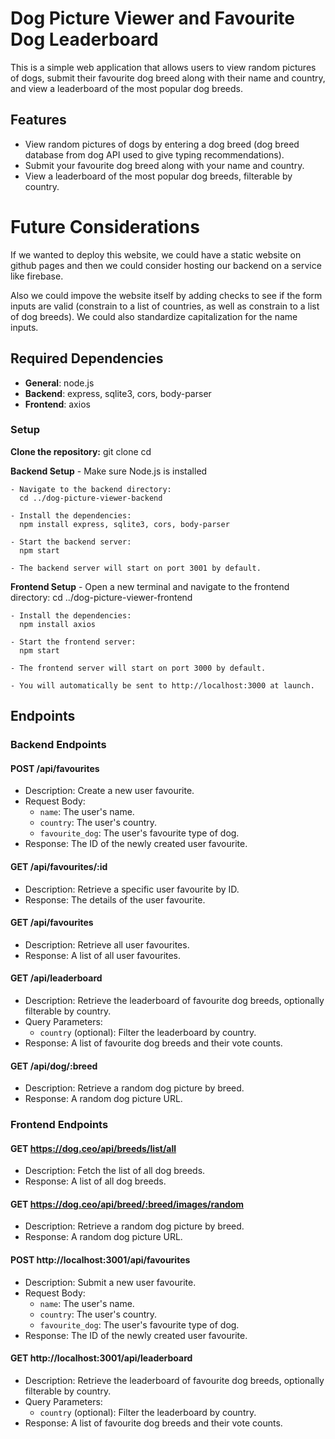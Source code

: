 # Dog Picture Viewer and Favourite Dog Leaderboard

This is a simple web application that allows users to view random pictures of dogs, submit their favourite dog breed along with their name and country, and view a leaderboard of the most popular dog breeds.


## Features

- View random pictures of dogs by entering a dog breed (dog breed database from dog API used to give typing recommendations).
- Submit your favourite dog breed along with your name and country.
- View a leaderboard of the most popular dog breeds, filterable by country.

# Future Considerations

If we wanted to deploy this website, we could have a static website on github pages and then we could consider hosting our backend on a service like firebase. 

Also we could impove the website itself by adding checks to see if the form inputs are valid (constrain to a list of countries, as well as constrain to a list of dog breeds). We could also standardize capitalization for the name inputs.


## Required Dependencies
- **General**: node.js
- **Backend**: express, sqlite3, cors, body-parser
- **Frontend**: axios


### Setup

**Clone the repository:**
    git clone <repository-url>
    cd <repository-directory>

**Backend Setup**
    - Make sure Node.js is installed

    - Navigate to the backend directory:
      cd ../dog-picture-viewer-backend

    - Install the dependencies:
      npm install express, sqlite3, cors, body-parser

    - Start the backend server:
      npm start
      
    - The backend server will start on port 3001 by default.

**Frontend Setup**
    - Open a new terminal and navigate to the frontend directory:
      cd ../dog-picture-viewer-frontend
    
    - Install the dependencies:
      npm install axios
      
    - Start the frontend server:
      npm start

    - The frontend server will start on port 3000 by default.
    
    - You will automatically be sent to http://localhost:3000 at launch.


## Endpoints


### Backend Endpoints

#### POST /api/favourites
- Description: Create a new user favourite.
- Request Body:
  - `name`: The user's name.
  - `country`: The user's country.
  - `favourite_dog`: The user's favourite type of dog.
- Response: The ID of the newly created user favourite.

#### GET /api/favourites/:id
- Description: Retrieve a specific user favourite by ID.
- Response: The details of the user favourite.

#### GET /api/favourites
- Description: Retrieve all user favourites.
- Response: A list of all user favourites.

#### GET /api/leaderboard
- Description: Retrieve the leaderboard of favourite dog breeds, optionally filterable by country.
- Query Parameters:
  - `country` (optional): Filter the leaderboard by country.
- Response: A list of favourite dog breeds and their vote counts.

#### GET /api/dog/:breed
- Description: Retrieve a random dog picture by breed.
- Response: A random dog picture URL.


### Frontend Endpoints

#### GET https://dog.ceo/api/breeds/list/all
- Description: Fetch the list of all dog breeds.
- Response: A list of all dog breeds.

#### GET https://dog.ceo/api/breed/:breed/images/random
- Description: Retrieve a random dog picture by breed.
- Response: A random dog picture URL.

#### POST http://localhost:3001/api/favourites
- Description: Submit a new user favourite.
- Request Body:
  - `name`: The user's name.
  - `country`: The user's country.
  - `favourite_dog`: The user's favourite type of dog.
- Response: The ID of the newly created user favourite.

#### GET http://localhost:3001/api/leaderboard
- Description: Retrieve the leaderboard of favourite dog breeds, optionally filterable by country.
- Query Parameters:
  - `country` (optional): Filter the leaderboard by country.
- Response: A list of favourite dog breeds and their vote counts.
